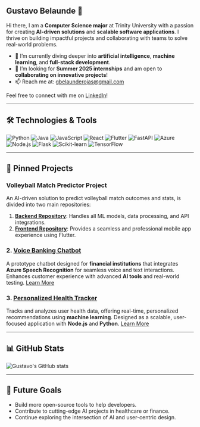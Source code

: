 ## Gustavo Belaunde 👋

Hi there, I am a **Computer Science major** at Trinity University with a passion for creating **AI-driven solutions** and **scalable software applications**. I thrive on building impactful projects and collaborating with teams to solve real-world problems.

- 🌱 I’m currently diving deeper into **artificial intelligence**, **machine learning**, and **full-stack development**.  
- 👯 I’m looking for **Summer 2025 internships** and am open to **collaborating on innovative projects**!  
- 📫 Reach me at: [gbelaunderojas@gmail.com](mailto:gbelaunderojas@gmail.com)  

Feel free to connect with me on [LinkedIn](https://www.linkedin.com/in/gustavobelaunde/)!

---

## 🛠️ Technologies & Tools  

![Python](https://img.shields.io/badge/-Python-333333?style=flat&logo=python) 
![Java](https://img.shields.io/badge/-Java-333333?style=flat&logo=java) 
![JavaScript](https://img.shields.io/badge/-JavaScript-333333?style=flat&logo=javascript) 
![React](https://img.shields.io/badge/-React-333333?style=flat&logo=react) 
![Flutter](https://img.shields.io/badge/-Flutter-333333?style=flat&logo=flutter) 
![FastAPI](https://img.shields.io/badge/-FastAPI-333333?style=flat&logo=fastapi) 
![Azure](https://img.shields.io/badge/-Azure-333333?style=flat&logo=microsoft-azure) 
![Node.js](https://img.shields.io/badge/-Node.js-333333?style=flat&logo=node.js) 
![Flask](https://img.shields.io/badge/-Flask-333333?style=flat&logo=flask) 
![Scikit-learn](https://img.shields.io/badge/-Scikit--learn-333333?style=flat&logo=scikit-learn) 
![TensorFlow](https://img.shields.io/badge/-TensorFlow-333333?style=flat&logo=tensorflow)


---

## 📌 Pinned Projects

### **Volleyball Match Predictor Project**
An AI-driven solution to predict volleyball match outcomes and stats, is divided into two main repositories:

1. **[Backend Repository](https://github.com/GustavoBelaunde2004/volleyball-predictor-backend)**: Handles all ML models, data processing, and API integrations.
2. **[Frontend Repository](https://github.com/GustavoBelaunde2004/volleyball-predictor-frontend)**: Provides a seamless and professional mobile app experience using Flutter.

### **2. [Voice Banking Chatbot](https://github.com/GustavoBelaunde2004/AI-Chat-Bot)**
A prototype chatbot designed for **financial institutions** that integrates **Azure Speech Recognition** for seamless voice and text interactions. Enhances customer experience with advanced **AI tools** and real-world testing. [Learn More](https://github.com/GustavoBelaunde2004/AI-Chat-Bot)

### **3. [Personalized Health Tracker](https://github.com/your-repo-url)**
Tracks and analyzes user health data, offering real-time, personalized recommendations using **machine learning**. Designed as a scalable, user-focused application with **Node.js** and **Python**. [Learn More](https://github.com/your-repo-url)

---


## 📊 GitHub Stats
![Gustavo's GitHub stats](https://github-readme-stats.vercel.app/api?username=yourusername&show_icons=true&theme=radical)

---

## 🚀 Future Goals
- Build more open-source tools to help developers.
- Contribute to cutting-edge AI projects in healthcare or finance.
- Continue exploring the intersection of AI and user-centric design.


